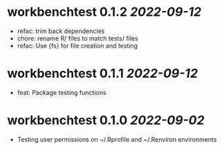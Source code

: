 # workbenchtest 0.1.2 *2022-09-12*
- refac: trim back dependencies
- chore: rename R/ files to match tests/ files
- refac: Use {fs} for file creation and testing

# workbenchtest 0.1.1 *2022-09-12*
-  feat: Package testing functions

# workbenchtest 0.1.0 *2022-09-02*
-   Testing user permissions on ~/.Rprofile and ~/.Renviron environments

